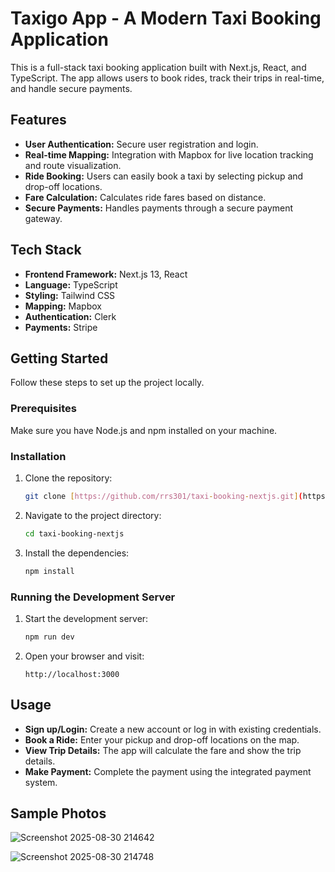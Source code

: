 # Taxigo App - A Modern Taxi Booking Application

This is a full-stack taxi booking application built with Next.js, React, and TypeScript. The app allows users to book rides, track their trips in real-time, and handle secure payments.

## Features

* **User Authentication:** Secure user registration and login.
* **Real-time Mapping:** Integration with Mapbox for live location tracking and route visualization.
* **Ride Booking:** Users can easily book a taxi by selecting pickup and drop-off locations.
* **Fare Calculation:** Calculates ride fares based on distance.
* **Secure Payments:** Handles payments through a secure payment gateway.

## Tech Stack

* **Frontend Framework:** Next.js 13, React
* **Language:** TypeScript
* **Styling:** Tailwind CSS
* **Mapping:** Mapbox
* **Authentication:** Clerk
* **Payments:** Stripe

## Getting Started

Follow these steps to set up the project locally.

### Prerequisites

Make sure you have Node.js and npm installed on your machine.

### Installation

1.  Clone the repository:
    ```bash
    git clone [https://github.com/rrs301/taxi-booking-nextjs.git](https://github.com/rrs301/taxi-booking-nextjs.git)
    ```
2.  Navigate to the project directory:
    ```bash
    cd taxi-booking-nextjs
    ```
3.  Install the dependencies:
    ```bash
    npm install
    ```

### Running the Development Server

1.  Start the development server:
    ```bash
    npm run dev
    ```
2.  Open your browser and visit:
    ```
    http://localhost:3000
    ```

## Usage

* **Sign up/Login:** Create a new account or log in with existing credentials.
* **Book a Ride:** Enter your pickup and drop-off locations on the map.
* **View Trip Details:** The app will calculate the fare and show the trip details.
* **Make Payment:** Complete the payment using the integrated payment system.

## Sample Photos

![Screenshot 2025-08-30 214642](https://github.com/user-attachments/assets/34243f44-6fa9-4b12-97ab-e7a19a1d896d)

![Screenshot 2025-08-30 214748](https://github.com/user-attachments/assets/07d8e3e4-2a8e-4eff-b497-dee6980449cc)


